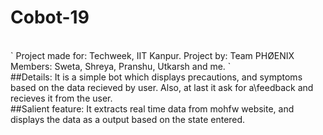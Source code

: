 # Cobot-19
<br>
`
Project made for: Techweek, IIT Kanpur.
Project by: Team PHØENIX
Members: Sweta, Shreya, Pranshu, Utkarsh and me.
`
<br>
##Details:
It is a simple bot which displays precautions, and symptoms based on the data recieved by user. Also, at last it ask for a\feedback and recieves it from the user.
<br>
##Salient feature:
It extracts real time data from mohfw website, and displays the data as a output based on the state entered.
